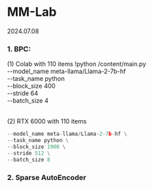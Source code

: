 # MM-Lab

2024.07.08
### 1. BPC:
(1) Colab with 110 items 
!python /content/main.py\
    --model_name meta-llama/Llama-2-7b-hf\
    --task_name python\
    --block_size 400\
    --stride 64\
    --batch_size 4

<br>
(2) RTX 6000 with  110 items

```python
--model_name meta-llama/Llama-2-7b-hf \
--task_name python \
--block_size 1900 \
--stride 512 \
--batch_size 8
```

### 2. Sparse AutoEncoder
